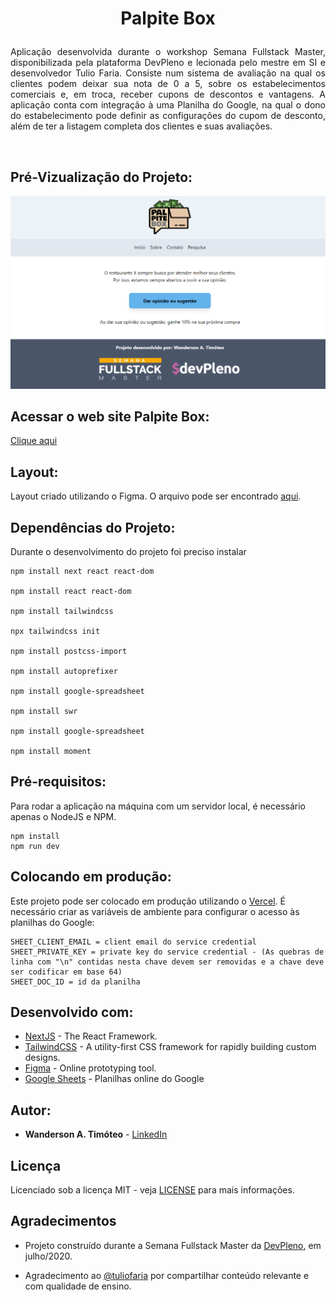 # <p align="center">  &nbsp; Palpite Box &nbsp;   </p>

<p align="justify">
  Aplicação desenvolvida durante o workshop Semana Fullstack Master, disponibilizada pela plataforma DevPleno e lecionada pelo mestre em SI e desenvolvedor Tulio Faria. Consiste num sistema de avaliação na qual os clientes podem deixar sua nota de 0 a 5, sobre os estabelecimentos comerciais e, em troca, receber cupons de descontos e vantagens. A aplicação conta com integração à uma Planilha do Google, na qual o dono do estabelecimento pode definir as configurações do cupom de desconto, além de ter a listagem completa dos clientes e suas avaliações.
</p> <br />

## Pré-Vizualização do Projeto:

![Preview](https://github.com/Wanderson-A-Timoteo/palpite-box/blob/master/public/interface.png?raw=true)

## Acessar o web site Palpite Box:

[Clique aqui](https://palpite-box.wanderson-a-timoteo.vercel.app/)

## Layout:

Layout criado utilizando o Figma. O arquivo pode ser encontrado [aqui](https://www.figma.com/file/HxvAYhS6l7UDI49u8uLdaC/palpite-box?node-id=0%3A1).

## Dependências do Projeto:
Durante o desenvolvimento do projeto foi preciso instalar
```
npm install next react react-dom

npm install react react-dom

npm install tailwindcss

npx tailwindcss init

npm install postcss-import

npm install autoprefixer

npm install google-spreadsheet

npm install swr

npm install google-spreadsheet

npm install moment
```

## Pré-requisitos:

Para rodar a aplicação na máquina com um servidor local, é necessário apenas o NodeJS e NPM.

```
npm install
npm run dev
```

## Colocando em produção:

Este projeto pode ser colocado em produção utilizando o [Vercel](http://vercel.com/). É necessário criar as variáveis de ambiente para configurar o acesso às planilhas do Google:

```
SHEET_CLIENT_EMAIL = client email do service credential
SHEET_PRIVATE_KEY = private key do service credential - (As quebras de linha com "\n" contidas nesta chave devem ser removidas e a chave deve ser codificar em base 64)
SHEET_DOC_ID = id da planilha
```

## Desenvolvido com:

* [NextJS](https://nextjs.org/) - The React Framework.
* [TailwindCSS](https://tailwindcss.com/) - A utility-first CSS framework for rapidly building custom designs.
* [Figma](https://figma.com/) - Online prototyping tool.
* [Google Sheets](https://drive.google.com) - Planilhas online do Google

## Autor:

* **Wanderson A. Timóteo** - [LinkedIn](https://www.linkedin.com/in/wanderson-a-timoteo/)


## Licença

Licenciado sob a licença MIT - veja [LICENSE](LICENSE) para mais informações.

## Agradecimentos

* Projeto construído durante a Semana Fullstack Master da [DevPleno](https://devpleno.com), em julho/2020. 

* Agradecimento ao [@tuliofaria](https://github.com/tuliofaria/) por compartilhar conteúdo relevante e com qualidade de ensino.

